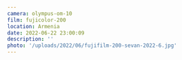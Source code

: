 ```yaml
---
camera: olympus-om-10
film: fujicolor-200
location: Armenia
date: 2022-06-22 23:00:09
description: ''
photo: '/uploads/2022/06/fujifilm-200-sevan-2022-6.jpg'
---
```

